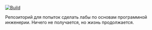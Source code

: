 [![Build](https://github.com/Refareign/TestApp/actions/workflows/build.yml/badge.svg)](https://github.com/Refareign/TestApp/actions/workflows/build.yml)

Репозиторий для попыток сделать лабы по основам программной инженерии. Ничего не получается, но жизнь продолжается.
